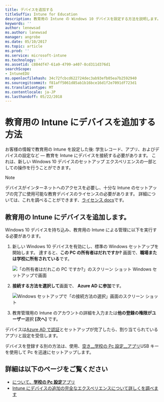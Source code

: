 ```yaml
---
title: デバイスを追加する
titleSuffix: Intune for Education
description: 教育用の Intune の Windows 10 デバイスを設定する方法を説明します。
keywords: ''
author: lenewsad
ms.author: lanewsad
manager: angrobe
ms.date: 05/10/2017
ms.topic: article
ms.prod: ''
ms.service: microsoft-intune
ms.technology: ''
ms.assetid: c884df47-61a9-4799-a407-8cd311d376d1
searchScope:
- IntuneEDU
ms.openlocfilehash: 34c72fcbcd622724dec3ab93efb05ea7b2592940
ms.sourcegitcommit: f81aff5061d85ab1b16bce16d1f2e7091df723d1
ms.translationtype: MT
ms.contentlocale: ja-JP
ms.lasthandoff: 05/22/2018
---
```

# <a name="how-do-i-add-devices-to-intune-for-education"></a>教育用の Intune にデバイスを追加する方法

お客様の情報で教育用の Intune を設定した後: 学生レコード、アプリ、およびデバイスの設定など — 教育を Intune にデバイスを接続する必要があります。 これは、新しい Windows 10 デバイスのセットアップ エクスペリエンスの一部としての操作を行うことができます。


> [!NOTE]
> デバイスがインターネットへのアクセスを必要し、十分な Intune のセットアップの完了に使用可能な教育デバイスのライセンスの必要があります。 詳細については、これを調べることができます、[ライセンス docs](https://docs.microsoft.com/intune/get-started/start-with-a-paid-subscription-to-microsoft-intune-step-4)です。

## <a name="add-devices-to-intune-for-education"></a>教育用の Intune にデバイスを追加します。

Windows 10 デバイスを持ち込み、教育用の Intune による管理に以下を実行する必要があります。

1. 新しい Windows 10 デバイスを有効にし、標準の Windows セットアップを開始します。 達すると、**この PC の所有者はだれですか?** 画面で、**職場または学校に所有されている**です。

   ![「の所有者はだれこの PC ですか?」のスクリーン ショット Windows セットアップで画面](./media/devices-001-who-owns-this-pc.png)

2. **接続する方法を選択して**画面で、 **Azure AD に参加**です。

   ![Windows セットアップで「の接続方法の選択」画面のスクリーン ショット](./media/devices-002-how-you-connect-pc.png)

3. 教育管理用の Intune のアカウントの詳細を入力または**他の登録の権限がユーザー**選択 **[次へ]** です。

デバイスは[Azure AD で認証](https://docs.microsoft.com/azure/active-directory/active-directory-conditional-access)とセットアップが完了したら、割り当てられているアプリと設定を受信します。

デバイスを登録する別の方法は、使用、[空き__学校の Pc 設定__アプリ](how-should-i-enroll-devices.md)USB キーを使用して Pc を迅速にセットアップします。 

## <a name="find-out-more"></a>詳細は以下のページをご覧ください
- [について、**学校の Pc 設定**アプリ](https://docs.microsoft.com/education/windows/use-set-up-school-pcs-app)
- [Intune にデバイスの追加の完全なエクスペリエンスについて詳しくを調べます](https://docs.microsoft.com/intune/deploy-use/enroll-devices-in-microsoft-intune)
